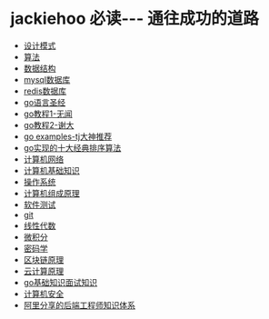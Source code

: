 # jackiehoo 必读--- 通往成功的道路

- [设计模式](http://www.runoob.com/design-pattern/design-pattern-intro.html)
- [算法]()
- [数据结构]()
- [mysql数据库](http://www.cnblogs.com/mr-wid/archive/2013/05/09/3068229.html)
- [redis数据库](https://github.com/JasonLai256/the-little-redis-book/blob/master/cn/redis.md)
- [go语言圣经](https://github.com/ThomasHuke/books/blob/master/gopl-zh.pdf)
- [go教程1-无闻](https://github.com/ThomasHuke/the-way-to-go_ZH_CN)
- [go教程2-谢大](https://github.com/ThomasHuke/build-web-application-with-golang/blob/master/zh/preface.md)
- [go examples-tj大神推荐](https://github.com/ThomasHuke/build-web-application-with-golang/blob/master/zh/preface.md)
- [go实现的十大经典排序算法](https://github.com/ThomasHuke/Sorting-Algorithm)
- [计算机网络]()
- [计算机基础知识]()
- [操作系统]()
- [计算机组成原理]()
- [软件测试]()
- [git](https://www.liaoxuefeng.com/wiki/0013739516305929606dd18361248578c67b8067c8c017b000)
- [线性代数]()
- [微积分]()
- [密码学]()
- [区块链原理]()
- [云计算原理]()
- [go基础知识面试知识](https://github.com/ThomasHuke/go_interview_questions)
- [计算机安全]()
- [阿里分享的后端工程师知识体系](https://github.com/ThomasHuke/jackiehoo_to_success)

